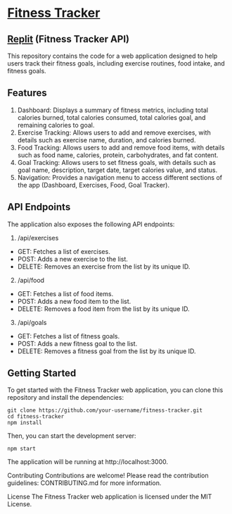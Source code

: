 
# [Fitness Tracker](https://fitness-tracker-gilt.vercel.app/)

## [Replit](https://replit.com/@theweird0ne/Fitness-Tracker-API) (Fitness Tracker API)
This repository contains the code for a web application designed to help users track their fitness goals, including exercise routines, food intake, and fitness goals.

## Features
1. Dashboard: Displays a summary of fitness metrics, including total calories burned, total calories consumed, total calories goal, and remaining calories to goal.
2. Exercise Tracking: Allows users to add and remove exercises, with details such as exercise name, duration, and calories burned.
3. Food Tracking: Allows users to add and remove food items, with details such as food name, calories, protein, carbohydrates, and fat content.
4. Goal Tracking: Allows users to set fitness goals, with details such as goal name, description, target date, target calories value, and status.
5. Navigation: Provides a navigation menu to access different sections of the app (Dashboard, Exercises, Food, Goal Tracker).

## API Endpoints
The application also exposes the following API endpoints:

1. /api/exercises
- GET: Fetches a list of exercises.
- POST: Adds a new exercise to the list.
- DELETE: Removes an exercise from the list by its unique ID.
2. /api/food
- GET: Fetches a list of food items.
- POST: Adds a new food item to the list.
- DELETE: Removes a food item from the list by its unique ID.
3. /api/goals
- GET: Fetches a list of fitness goals.
- POST: Adds a new fitness goal to the list.
- DELETE: Removes a fitness goal from the list by its unique ID.

## Getting Started
To get started with the Fitness Tracker web application, you can clone this repository and install the dependencies:
```
git clone https://github.com/your-username/fitness-tracker.git
cd fitness-tracker
npm install
```
Then, you can start the development server:

```
npm start
```
The application will be running at http://localhost:3000.

Contributing
Contributions are welcome! Please read the contribution guidelines: CONTRIBUTING.md for more information.

License
The Fitness Tracker web application is licensed under the MIT License.

